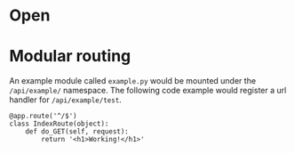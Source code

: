 Open
====



Modular routing
===============

An example module called `example.py` would be mounted under the `/api/example/` namespace.
The following code example would register a url handler for `/api/example/test`.

	@app.route('^/$')
	class IndexRoute(object):
		def do_GET(self, request):
			return '<h1>Working!</h1>'
